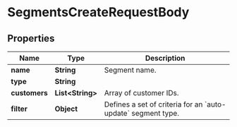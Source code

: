 

# SegmentsCreateRequestBody


## Properties

| Name | Type | Description |
|------------ | ------------- | ------------- |
|**name** | **String** | Segment name. |
|**type** | **String** |  |
|**customers** | **List&lt;String&gt;** | Array of customer IDs. |
|**filter** | **Object** | Defines a set of criteria for an &#x60;auto-update&#x60; segment type. |



